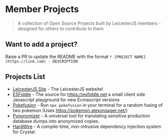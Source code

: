 # Member Projects
> A collection of Open Source Projects built by LeicesterJS members - designed for others to contribute to them

## Want to add a project?
Raise a PR to update the README with the format
`* [PROJECT NAME](https://link.com) - DESCRIPTION `

## Projects List
* [LeicesterJS Site](https://github.com/leicesterjs/site) - The LeicesterJS website!
* [ESFiddle](https://github.com/esfiddle/esfiddle/issues) - The source for https://esfiddle.net a small client side Javascript playground for new Ecmascript versions
* [Pokefusion](https://github.com/danjordan/pokefusion) - Run `npx pokefusion` in your terminal for a random fusing of two pokemon (Uses https://pokemon.alexonsager.net/)
* [Pynonymizer](https://github.com/jerometwell/pynonymizer) - A universal tool for translating sensitive production database dumps into anonymized copies.
* [HardWire](https://github.com/jerometwell/hardwire) - A compile-time, non-intrusive dependency injection system for Crystal.


